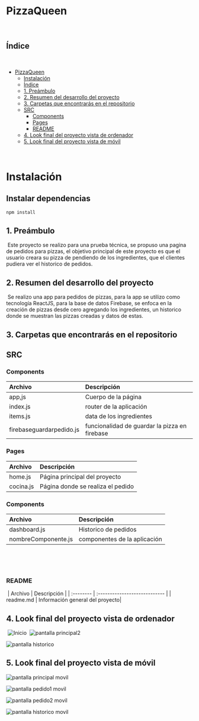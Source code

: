 # PizzaQueen

​

## Índice

​

- [PizzaQueen](#pizza-queen)
  - [Instalación](#instalacion)
  - [Índice](#índice)
  - [1. Preámbulo](#1-preámbulo)
  - [2. Resumen del desarrollo del proyecto](#2-resumen-del-desarrollo-del-proyecto)
  - [3. Carpetas que encontrarás en el repositorio](#3-carpetas-que-encontrarás-en-el-repositorio)
  - [SRC](#src)
    - [Components](#components)
    - [Pages](#Pages)
    - [README](#readme)
  - [4. Look final del proyecto vista de ordenador](#4-look-final-del-proyecto-vista-de-ordenador)
  - [5. Look final del proyecto vista de móvil](#5-look-final-del-proyecto-vista-de-móvil)

​

# Instalación

## Instalar dependencias

```bash
npm install
```

## 1. Preámbulo

​
Este proyecto se realizo para una prueba técnica, se propuso una pagina de pedidos para pizzas, el objetivo principal de este proyecto es que el usuario creara su pizza de pendiendo de los ingredientes, que el clientes pudiera ver el historico de pedidos.
​
## 2. Resumen del desarrollo del proyecto
​
Se realizo una app para pedidos de pizzas, para la app se utilizo como tecnología ReactJS, para la base de datos Firebase, se enfoca en la creación de pizzas desde cero agregando los ingredientes, un historico donde se muestran las pizzas creadas y datos de estas.



## 3. Carpetas que encontrarás en el repositorio

## SRC

### Components

| Archivo       | Descripción                    |
| :------------ | :----------------------------- |
| app,js       | Cuerpo de la página            |
| index.js     | router de la aplicación           |
| items.js | data de los ingredientes|
| firebaseguardarpedido.js | funcionalidad de guardar la pizza en firebase    |


### Pages

| Archivo   | Descripción                   |
| :-------- | :---------------------------- |
| home.js | Página principal del proyecto |
| cocina.js | Página donde se realiza el pedido |

### Components

| Archivo   | Descripción                   |
| :-------- | :---------------------------- |
| dashboard.js | Historico de pedidos|
| nombreComponente.js | componentes de la aplicación |
​

​

### README

​
| Archivo | Descripción |
| :-------- | :---------------------------- |
| readme.md | Información general del proyecto|
​
​

## 4. Look final del proyecto vista de ordenador

​
![Inicio](./src/img/inicio-mas768.png)
​
![pantalla principal2](./src/img/pedido-mas768.png)

![pantalla historico](./src/img/historico-mas768.png)
​

## 5. Look final del proyecto vista de móvil

![pantalla principal movil](./src/img/inicio.png)

![pantalla pedido1 movil](./src/img/pedido.png)

![pantalla pedido2 movil](./src/img/pedido2.png)

![pantalla historico movil](./src/img/historico.png)
